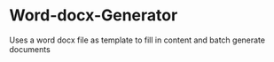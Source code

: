 # Word-docx-Generator
Uses a word docx file as template to fill in content and batch generate documents
